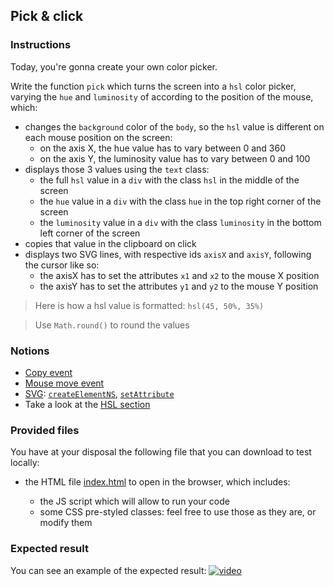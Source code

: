 ## Pick & click

### Instructions

Today, you're gonna create your own color picker.

Write the function `pick` which turns the screen into a `hsl` color picker, varying the `hue` and `luminosity` of according to the position of the mouse, which:

- changes the `background` color of the `body`, so the `hsl` value is different on each mouse position on the screen:
  - on the axis X, the hue value has to vary between 0 and 360
  - on the axis Y, the luminosity value has to vary between 0 and 100
- displays those 3 values using the `text` class:
  - the full `hsl` value in a `div` with the class `hsl` in the middle of the screen
  - the `hue` value in a `div` with the class `hue` in the top right corner of the screen
  - the `luminosity` value in a `div` with the class `luminosity` in the bottom left corner of the screen
- copies that value in the clipboard on click
- displays two SVG lines, with respective ids `axisX` and `axisY`, following the cursor like so:
  - the axisX has to set the attributes `x1` and `x2` to the mouse X position
  - the axisY has to set the attributes `y1` and `y2` to the mouse Y position

> Here is how a hsl value is formatted: `hsl(45, 50%, 35%)`

> Use `Math.round()` to round the values

### Notions

- [Copy event](https://developer.mozilla.org/en-US/docs/Web/API/Element/copy_event)
- [Mouse move event](https://developer.mozilla.org/en-US/docs/Web/API/Element/mousemove_event)
- [SVG](https://developer.mozilla.org/en-US/docs/Web/SVG/Element/svg): [`createElementNS`](https://developer.mozilla.org/en-US/docs/Web/API/Document/createElementNS), [`setAttribute`](https://developer.mozilla.org/en-US/docs/Web/API/Element/setAttribute)
- Take a look at the [HSL section](https://developer.mozilla.org/en-US/docs/Web/HTML/Applying_color)

### Provided files

You have at your disposal the following file that you can download to test locally:

- the HTML file [index.html](/public/subjects/pick-and-click/index.html) to open in the browser, which includes:

  - the JS script which will allow to run your code
  - some CSS pre-styled classes: feel free to use those as they are, or modify them

### Expected result

You can see an example of the expected result:
[![video](https://img.youtube.com/vi/eE4eE9_eKZI/0.jpg)](https://www.youtube.com/watch?v=eE4eE9_eKZI)
